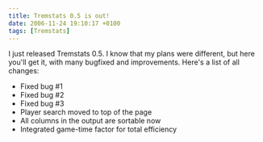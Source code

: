 ```yaml
---
title: Tremstats 0.5 is out!
date: 2006-11-24 19:10:17 +0100
tags: [Tremstats]
---
```


I just released Tremstats 0.5. I know that my plans were different, but here you'll get it, with many bugfixed and improvements. Here's a list of all changes:

- Fixed bug #1
- Fixed bug #2
- Fixed bug #3
- Player search moved to top of the page
- All columns in the output are sortable now
- Integrated game-time factor for total efficiency